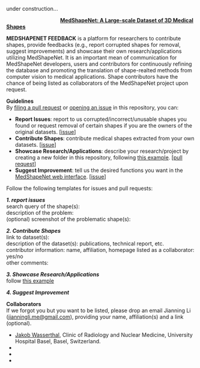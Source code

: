 under construction...


&emsp;  &emsp; &emsp;  &emsp;  &emsp; &emsp; &emsp; &emsp;  **[MedShapeNet: A Large-scale Dataset of 3D Medical Shapes](https://medshapenet-ikim.streamlit.app/)** 

**MEDSHAPENET FEEDBACK** is a platform for researchers to contribute shapes, provide feedbacks (e.g., report corrupted shapes for removal, suggest improvements) and showcase their own research/applications utilizing MedShapeNet. It is an important mean of communication for MedShapeNet developers, users and contributors for continuously refining the database and promoting the translation of shape-realted methods from computer vision to medical applications. Shape contributors have the chance of being listed as collaborators of the MedShapeNet project upon request. 


**Guidelines**  <br>
By [filing a pull request](https://github.com/Jianningli/medshapenet-feedback/pulls) or [opening an issue](https://github.com/Jianningli/medshapenet-feedback/issues) in this repository, you can:


* **Report Issues**: report to us corrupted/incorrect/unusable shapes you found or request removal of certain shapes if you are the owners of the original datasets. [[issue](https://github.com/Jianningli/medshapenet-feedback/issues)]  <br>
*  **Contribute Shapes**: contribute medical shapes extracted from your own datasets. [[issue](https://github.com/Jianningli/medshapenet-feedback/issues)] <br>
* **Showcase Research/Applications**: describe your research/project by creating a new folder in this repository, following [this example](https://github.com/Jianningli/medshapenet-feedback/tree/main/example-research-featuring-medshapenet). [[pull request](https://github.com/Jianningli/medshapenet-feedback/pulls)] <br>
* **Suggest Improvement**: tell us the desired functions you want in the [MedShapeNet web interface](https://medshapenet-ikim.streamlit.app/). [[issue](https://github.com/Jianningli/medshapenet-feedback/issues)] <br>

Follow the following templates for issues and pull requests: <br>

***1. report issues***<br>
search query of the shape(s):<br>
description of the problem:<br>
(optional) screenshot of the problematic shape(s):  <br>

***2. Contribute Shapes***<br>
link to dataset(s): <br>
description of the dataset(s): publications, technical report, etc. <br>
contributor information: name, affiliation, homepage
listed as a collaborator:  yes/no  <br>
other comments: <br>

***3. Showcase Research/Applications***  <br>
follow [this example](https://github.com/Jianningli/medshapenet-feedback/tree/main/example-research-featuring-medshapenet)  <br>

***4. Suggest Improvement*** <br>




**Collaborators**<br>
If we forgot you  but you want to be listed, please drop an email Jianning Li (jianningli.me@gmail.com), providing your name, affiliation(s) and a link (optional).

* [Jakob Wasserthal](https://github.com/wasserth/TotalSegmentator),  Clinic of Radiology and Nuclear Medicine, University Hospital Basel, Basel, Switzerland. <br>
* 
*
*


